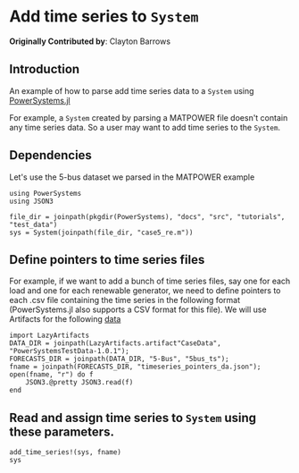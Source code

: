 # Add time series to `System`

**Originally Contributed by**: Clayton Barrows

## Introduction

An example of how to parse add time series data to a `System` using [PowerSystems.jl](https://github.com/NREL-Sienna/PowerSystems.jl)

For example, a `System` created by parsing a MATPOWER file doesn't contain any time series data. So a user may want to add time series to the `System`.

## Dependencies

Let's use the 5-bus dataset we parsed in the MATPOWER example

```@repl forecasts
using PowerSystems
using JSON3

file_dir = joinpath(pkgdir(PowerSystems), "docs", "src", "tutorials", "test_data")
sys = System(joinpath(file_dir, "case5_re.m"))
```

## Define pointers to time series files

For example, if we want to add a bunch of time series files, say one for each load and one for each renewable generator, we need to define pointers to each .csv file containing the time series in the following format (PowerSystems.jl also supports a CSV format for this file). We will use Artifacts for the following [data](https://github.com/NREL-Sienna/PowerSystemsTestData/tree/master/5-Bus/5bus_ts)

```@repl forecasts
import LazyArtifacts
DATA_DIR = joinpath(LazyArtifacts.artifact"CaseData", "PowerSystemsTestData-1.0.1");
FORECASTS_DIR = joinpath(DATA_DIR, "5-Bus", "5bus_ts");
fname = joinpath(FORECASTS_DIR, "timeseries_pointers_da.json");
open(fname, "r") do f
    JSON3.@pretty JSON3.read(f)
end
```

## Read and assign time series to `System` using these parameters.

```@repl forecasts
add_time_series!(sys, fname)
sys
```